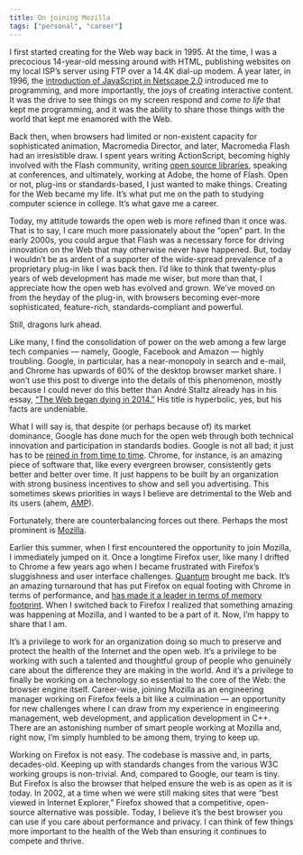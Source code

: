 ```yaml
---
title: On joining Mozilla
tags: ["personal", "career"]
---
```


I first started creating for the Web way back in 1995. At the time, I was a precocious 14-year-old messing around with HTML, publishing websites on my local ISP’s server using FTP over a 14.4K dial-up modem. A year later, in 1996, the [introduction of JavaScript in Netscape 2.0](https://en.wikipedia.org/wiki/JavaScript#Beginnings_at_Netscape) introduced me to programming, and more importantly, the joys of creating interactive content. It was the drive to see things on my screen respond and *come to life* that kept me programming, and it was the ability to share those things with the world that kept me enamored with the Web. 

Back then, when browsers had limited or non-existent capacity for sophisticated animation, Macromedia Director, and later, Macromedia Flash had an irresistible draw. I spent years writing ActionScript, becoming highly involved with the Flash community, writing [open source libraries](https://www.igniterealtime.org/projects/xiff/), speaking at conferences, and ultimately, working at Adobe, the home of Flash. Open or not, plug-ins or standards-based, I just wanted to make things. Creating for the Web became my life. It’s what put me on the path to studying computer science in college. It’s what gave me a career.

Today, my attitude towards the open web is more refined than it once was. That is to say, I care much more passionately about the “open” part. In the early 2000s, you could argue that Flash was a necessary force for driving innovation on the Web that may otherwise never have happened. But, today I wouldn’t be as ardent of a supporter of the wide-spread prevalence of a proprietary plug-in like I was back then. I’d like to think that twenty-plus years of web development has made me wiser, but more than that, I appreciate how the open web has evolved and grown. We’ve moved on from the heyday of the plug-in, with browsers becoming ever-more sophisticated, feature-rich, standards-compliant and powerful.

Still, dragons lurk ahead.

Like many, I find the consolidation of power on the web among a few large tech companies — namely, Google, Facebook and Amazon — highly troubling. Google, in particular, has a near-monopoly in search and e-mail, and Chrome has upwards of 60% of the desktop browser market share. I won’t use this post to diverge into the details of this phenomenon, mostly because I could never do this better than André Staltz already has in his essay, [“The Web began dying in 2014.”](https://staltz.com/the-web-began-dying-in-2014-heres-how.html) His title is hyperbolic, yes, but his facts are undeniable.

What I will say is, that despite (or perhaps because of) its market dominance, Google has done much for the open web through both technical innovation and participation in standards bodies. Google is not all bad; it just has to be [reined in from time to time](https://www.theverge.com/2018/7/18/17580694/google-android-eu-fine-antitrust). Chrome, for instance, is an amazing piece of software that, like every evergreen browser, consistently gets better and better over time. It just happens to be built by an organization with strong business incentives to show and sell you advertising. This sometimes skews priorities in ways I believe are detrimental to the Web and its users (ahem, [AMP](https://www.socpub.com/articles/chris-graham-why-google-amp-threat-open-web-15847)).

Fortunately, there are counterbalancing forces out there. Perhaps the most prominent is [Mozilla](http://www.mozilla.org).

Earlier this summer, when I first encountered the opportunity to join Mozilla, I immediately jumped on it. Once a longtime Firefox user, like many I drifted to Chrome a few years ago when I became frustrated with Firefox’s sluggishness and user interface challenges. [Quantum](https://blog.mozilla.org/blog/2017/11/14/introducing-firefox-quantum/) brought me back. It’s an amazing turnaround that has put Firefox on equal footing with Chrome in terms of performance, and [has made it a leader in terms of memory footprint](https://blog.mozilla.org/firefox/quantum-performance-test/). When I switched back to Firefox I realized that something amazing was happening at Mozilla, and I wanted to be a part of it. Now, I’m happy to share that I am.

It’s a privilege to work for an organization doing so much to preserve and protect the health of the Internet and the open web. It’s a privilege to be working with such a talented and thoughtful group of people who genuinely care about the difference they are making in the world. And it’s a privilege to finally be working on a technology so essential to the core of the Web: the browser engine itself. Career-wise, joining Mozilla as an engineering manager working on Firefox feels a bit like a culmination — an opportunity for new challenges where I can draw from my experience in engineering management, web development, and application development in C++. There are an astonishing number of smart people working at Mozilla and, right now, I’m simply humbled to be among them, trying to keep up.

Working on Firefox is not easy. The codebase is massive and, in parts, decades-old. Keeping up with standards changes from the various W3C working groups is non-trivial. And, compared to Google, our team is tiny. But Firefox is also the browser that helped ensure the web is as open as it is today. In 2002, at a time when we were still making sites that were “best viewed in Internet Explorer,” Firefox showed that a competitive, open-source alternative was possible. Today, I believe it’s the best browser you can use if you care about performance and privacy. I can think of few things more important to the health of the Web than ensuring it continues to compete and thrive.
